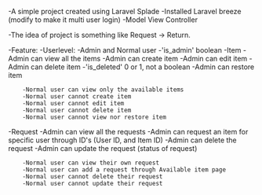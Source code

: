 -A simple project created using Laravel Splade
    -Installed Laravel breeze (modify to make it multi user login)
    -Model View Controller

-The idea of project is something like Request -> Return.

-Feature:
    -Userlevel:
        -Admin and Normal user
        -'is_admin' boolean
    -Item
        -Admin can view all the items
        -Admin can create item
        -Admin can edit item
        -Admin can delete item
            -'is_deleted' 0 or 1, not a boolean
        -Admin can restore item
        
        -Normal user can view only the available items
        -Normal user cannot create item
        -Normal user cannot edit item
        -Normal user cannot delete item
        -Normal user cannot view nor restore item
   -Request
        -Admin can view all the requests
        -Admin can request an item for specific user through ID's (User ID, and Item ID)
        -Admin can delete the request
        -Admin can update the request (status of request)
        
        -Normal user can view their own request
        -Normal user can add a request through Available item page
        -Normal user cannot delete their request
        -Normal user cannot update their request
